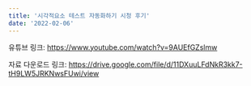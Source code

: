 ```yaml
---
title: '시각적요소 테스트 자동화하기 시청 후기'
date: '2022-02-06'
---
```




유튜브 링크: https://www.youtube.com/watch?v=9AUEfGZslmw

자료 다운로드 링크: https://drive.google.com/file/d/11DXuuLFdNkR3kk7-tH9LW5JRKNwsFUwi/view
